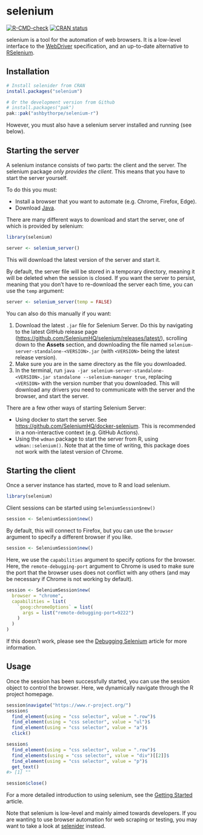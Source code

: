 
<!-- README.md is generated from README.Rmd. Please edit that file -->

# selenium

<!-- badges: start -->

[![R-CMD-check](https://github.com/ashbythorpe/selenium-r/actions/workflows/R-CMD-check.yaml/badge.svg)](https://github.com/ashbythorpe/selenium-r/actions/workflows/R-CMD-check.yaml)
[![CRAN
status](https://www.r-pkg.org/badges/version/selenium)](https://CRAN.R-project.org/package=selenium)
<!-- badges: end -->

selenium is a tool for the automation of web browsers. It is a low-level
interface to the [WebDriver](https://w3c.github.io/webdriver/)
specification, and an up-to-date alternative to
[RSelenium](https://github.com/ropensci/RSelenium).

## Installation

``` r
# Install selenider from CRAN
install.packages("selenium")

# Or the development version from Github
# install.packages("pak")
pak::pak("ashbythorpe/selenium-r")
```

However, you must also have a selenium server installed and running (see
below).

## Starting the server

A selenium instance consists of two parts: the client and the server.
The selenium package *only provides the client*. This means that you
have to start the server yourself.

To do this you must:

- Install a browser that you want to automate (e.g. Chrome, Firefox,
  Edge).
- Download [Java](https://www.java.com/).

There are many different ways to download and start the server, one of
which is provided by selenium:

``` r
library(selenium)
```

``` r
server <- selenium_server()
```

This will download the latest version of the server and start it.

By default, the server file will be stored in a temporary directory,
meaning it will be deleted when the session is closed. If you want the
server to persist, meaning that you don’t have to re-download the server
each time, you can use the `temp` argument:

``` r
server <- selenium_server(temp = FALSE)
```

You can also do this manually if you want:

1.  Download the latest `.jar` file for Selenium Server. Do this by
    navigating to the latest GitHub release page
    (<https://github.com/SeleniumHQ/selenium/releases/latest/>),
    scrolling down to the **Assets** section, and downloading the file
    named `selenium-server-standalone-<VERSION>.jar` (with `<VERSION>`
    being the latest release version).
2.  Make sure you are in the same directory as the file you downloaded.
3.  In the terminal, run
    `java -jar selenium-server-standalone-<VERSION>.jar standalone --selenium-manager true`,
    replacing `<VERSION>` with the version number that you downloaded.
    This will download any drivers you need to communicate with the
    server and the browser, and start the server.

There are a few other ways of starting Selenium Server:

- Using docker to start the server. See
  <https://github.com/SeleniumHQ/docker-selenium>. This is recommended
  in a non-interactive context (e.g. GitHub Actions).
- Using the `wdman` package to start the server from R, using
  `wdman::selenium()`. Note that at the time of writing, this package
  does not work with the latest version of Chrome.

## Starting the client

Once a server instance has started, move to R and load selenium.

``` r
library(selenium)
```

Client sessions can be started using `SeleniumSession$new()`

``` r
session <- SeleniumSession$new()
```

By default, this will connect to Firefox, but you can use the `browser`
argument to specify a different browser if you like.

``` r
session <- SeleniumSession$new()
```

Here, we use the `capabilities` argument to specify options for the
browser. Here, the `remote-debugging-port` argument to Chrome is used to
make sure the port that the browser uses does not conflict with any
others (and may be necessary if Chrome is not working by default).

``` r
session <- SeleniumSession$new(
  browser = "chrome",
  capabilities = list(
    `goog:chromeOptions` = list(
      args = list("remote-debugging-port=9222")
    )
  )
)
```

If this doesn’t work, please see the [Debugging
Selenium](https://ashbythorpe.github.io/selenium-r/articles/debugging.html)
article for more information.

<!-- TODO: Make this vignette --->

## Usage

Once the session has been successfully started, you can use the session
object to control the browser. Here, we dynamically navigate through the
R project homepage.

``` r
session$navigate("https://www.r-project.org/")
session$
  find_element(using = "css selector", value = ".row")$
  find_element(using = "css selector", value = "ul")$
  find_element(using = "css selector", value = "a")$
  click()

session$
  find_element(using = "css selector", value = ".row")$
  find_elements(using = "css selector", value = "div")[[2]]$
  find_element(using = "css selector", value = "p")$
  get_text()
#> [1] ""

session$close()
```

For a more detailed introduction to using selenium, see the [Getting
Started](https://ashbythorpe.github.io/selenium-r/articles/selenium.html)
article. <!-- TODO: Make this vignette --->

Note that selenium is low-level and mainly aimed towards developers. If
you are wanting to use browser automation for web scraping or testing,
you may want to take a look at
[selenider](https://github.com/ashbythorpe/selenider) instead.
